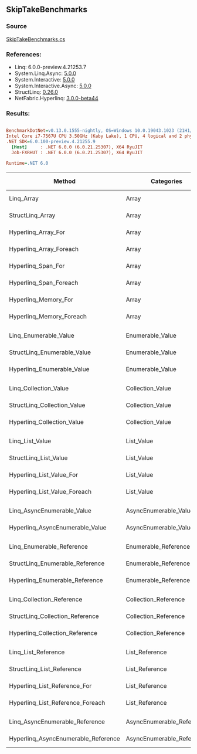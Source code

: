 ﻿## SkipTakeBenchmarks

### Source
[SkipTakeBenchmarks.cs](../NetFabric.Hyperlinq.Benchmarks/Benchmarks/SkipTakeBenchmarks.cs)

### References:
- Linq: 6.0.0-preview.4.21253.7
- System.Linq.Async: [5.0.0](https://www.nuget.org/packages/System.Linq.Async/5.0.0)
- System.Interactive: [5.0.0](https://www.nuget.org/packages/System.Interactive/5.0.0)
- System.Interactive.Async: [5.0.0](https://www.nuget.org/packages/System.Interactive.Async/5.0.0)
- StructLinq: [0.26.0](https://www.nuget.org/packages/StructLinq/0.26.0)
- NetFabric.Hyperlinq: [3.0.0-beta44](https://www.nuget.org/packages/NetFabric.Hyperlinq/3.0.0-beta44)

### Results:
``` ini

BenchmarkDotNet=v0.13.0.1555-nightly, OS=Windows 10.0.19043.1023 (21H1/May2021Update)
Intel Core i7-7567U CPU 3.50GHz (Kaby Lake), 1 CPU, 4 logical and 2 physical cores
.NET SDK=6.0.100-preview.4.21255.9
  [Host]     : .NET 6.0.0 (6.0.21.25307), X64 RyuJIT
  Job-FXRHUT : .NET 6.0.0 (6.0.21.25307), X64 RyuJIT

Runtime=.NET 6.0  

```
|                              Method |                Categories | Skip | Count |        Mean |     Error |    StdDev | Ratio |  Gen 0 | Gen 1 | Gen 2 | Allocated |
|------------------------------------ |-------------------------- |----- |------ |------------:|----------:|----------:|------:|-------:|------:|------:|----------:|
|                          Linq_Array |                     Array |  100 |   100 |   917.40 ns |  6.022 ns |  5.029 ns |  1.00 | 0.0458 |     - |     - |      96 B |
|                    StructLinq_Array |                     Array |  100 |   100 |    50.18 ns |  0.154 ns |  0.136 ns |  0.05 |      - |     - |     - |         - |
|                 Hyperlinq_Array_For |                     Array |  100 |   100 |   203.23 ns |  0.551 ns |  0.515 ns |  0.22 |      - |     - |     - |         - |
|             Hyperlinq_Array_Foreach |                     Array |  100 |   100 |   179.89 ns |  0.532 ns |  0.444 ns |  0.20 |      - |     - |     - |         - |
|                  Hyperlinq_Span_For |                     Array |  100 |   100 |    79.62 ns |  0.389 ns |  0.344 ns |  0.09 |      - |     - |     - |         - |
|              Hyperlinq_Span_Foreach |                     Array |  100 |   100 |   169.75 ns |  0.372 ns |  0.330 ns |  0.19 |      - |     - |     - |         - |
|                Hyperlinq_Memory_For |                     Array |  100 |   100 |   226.10 ns |  0.736 ns |  0.575 ns |  0.25 |      - |     - |     - |         - |
|            Hyperlinq_Memory_Foreach |                     Array |  100 |   100 |   179.65 ns |  1.394 ns |  1.304 ns |  0.20 |      - |     - |     - |         - |
|                                     |                           |      |       |             |           |           |       |        |       |       |           |
|               Linq_Enumerable_Value |          Enumerable_Value |  100 |   100 | 1,460.61 ns |  6.434 ns |  5.024 ns |  1.00 | 0.0687 |     - |     - |     144 B |
|         StructLinq_Enumerable_Value |          Enumerable_Value |  100 |   100 |   984.29 ns |  4.626 ns |  4.101 ns |  0.67 | 0.0153 |     - |     - |      32 B |
|          Hyperlinq_Enumerable_Value |          Enumerable_Value |  100 |   100 |   444.17 ns |  1.463 ns |  1.297 ns |  0.30 |      - |     - |     - |         - |
|                                     |                           |      |       |             |           |           |       |        |       |       |           |
|               Linq_Collection_Value |          Collection_Value |  100 |   100 | 1,458.69 ns |  5.730 ns |  5.079 ns |  1.00 | 0.0687 |     - |     - |     144 B |
|         StructLinq_Collection_Value |          Collection_Value |  100 |   100 |   977.11 ns |  5.175 ns |  4.321 ns |  0.67 | 0.0153 |     - |     - |      32 B |
|          Hyperlinq_Collection_Value |          Collection_Value |  100 |   100 |   582.24 ns |  1.985 ns |  1.857 ns |  0.40 |      - |     - |     - |         - |
|                                     |                           |      |       |             |           |           |       |        |       |       |           |
|                     Linq_List_Value |                List_Value |  100 |   100 |   804.69 ns |  3.999 ns |  3.741 ns |  1.00 | 0.0458 |     - |     - |      96 B |
|               StructLinq_List_Value |                List_Value |  100 |   100 |   224.84 ns |  0.738 ns |  0.616 ns |  0.28 |      - |     - |     - |         - |
|            Hyperlinq_List_Value_For |                List_Value |  100 |   100 |   657.43 ns |  4.149 ns |  3.678 ns |  0.82 |      - |     - |     - |         - |
|        Hyperlinq_List_Value_Foreach |                List_Value |  100 |   100 |   219.18 ns |  1.247 ns |  1.105 ns |  0.27 |      - |     - |     - |         - |
|                                     |                           |      |       |             |           |           |       |        |       |       |           |
|          Linq_AsyncEnumerable_Value |     AsyncEnumerable_Value |  100 |   100 | 8,311.02 ns | 26.143 ns | 21.831 ns |  1.00 | 0.0763 |     - |     - |     176 B |
|     Hyperlinq_AsyncEnumerable_Value |     AsyncEnumerable_Value |  100 |   100 | 4,337.00 ns | 15.564 ns | 13.797 ns |  0.52 |      - |     - |     - |         - |
|                                     |                           |      |       |             |           |           |       |        |       |       |           |
|           Linq_Enumerable_Reference |      Enumerable_Reference |  100 |   100 | 1,459.67 ns |  3.143 ns |  2.454 ns |  1.00 | 0.0687 |     - |     - |     144 B |
|     StructLinq_Enumerable_Reference |      Enumerable_Reference |  100 |   100 |   954.07 ns |  6.370 ns |  5.959 ns |  0.65 | 0.0153 |     - |     - |      32 B |
|      Hyperlinq_Enumerable_Reference |      Enumerable_Reference |  100 |   100 | 1,063.69 ns |  6.712 ns |  5.605 ns |  0.73 | 0.0153 |     - |     - |      32 B |
|                                     |                           |      |       |             |           |           |       |        |       |       |           |
|           Linq_Collection_Reference |      Collection_Reference |  100 |   100 | 1,482.71 ns |  5.643 ns |  5.003 ns |  1.00 | 0.0687 |     - |     - |     144 B |
|     StructLinq_Collection_Reference |      Collection_Reference |  100 |   100 |   978.50 ns |  9.557 ns |  8.472 ns |  0.66 | 0.0153 |     - |     - |      32 B |
|      Hyperlinq_Collection_Reference |      Collection_Reference |  100 |   100 | 1,311.83 ns |  5.852 ns |  4.886 ns |  0.88 | 0.0153 |     - |     - |      32 B |
|                                     |                           |      |       |             |           |           |       |        |       |       |           |
|                 Linq_List_Reference |            List_Reference |  100 |   100 |   803.87 ns |  4.946 ns |  4.385 ns |  1.00 | 0.0458 |     - |     - |      96 B |
|           StructLinq_List_Reference |            List_Reference |  100 |   100 |   977.06 ns |  5.623 ns |  4.984 ns |  1.22 | 0.0153 |     - |     - |      32 B |
|        Hyperlinq_List_Reference_For |            List_Reference |  100 |   100 |   625.59 ns |  2.119 ns |  1.769 ns |  0.78 |      - |     - |     - |         - |
|    Hyperlinq_List_Reference_Foreach |            List_Reference |  100 |   100 |   244.13 ns |  2.158 ns |  1.913 ns |  0.30 |      - |     - |     - |         - |
|                                     |                           |      |       |             |           |           |       |        |       |       |           |
|      Linq_AsyncEnumerable_Reference | AsyncEnumerable_Reference |  100 |   100 | 8,244.44 ns | 37.434 ns | 35.016 ns |  1.00 | 0.0763 |     - |     - |     176 B |
| Hyperlinq_AsyncEnumerable_Reference | AsyncEnumerable_Reference |  100 |   100 | 5,434.69 ns | 20.316 ns | 18.009 ns |  0.66 | 0.0153 |     - |     - |      32 B |
